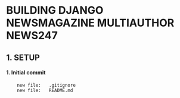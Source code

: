# BUILDING DJANGO NEWSMAGAZINE MULTIAUTHOR NEWS247


## 1. SETUP

#### 1. Initial commit

        new file:   .gitignore
        new file:   README.md

